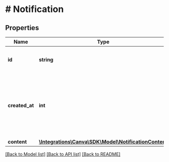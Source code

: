 # # Notification

## Properties

Name | Type | Description | Notes
------------ | ------------- | ------------- | -------------
**id** | **string** | The unique identifier for the notification. |
**created_at** | **int** | When the notification was created, as a UNIX timestamp (in seconds since the UNIX epoch). |
**content** | [**\Integrations\Canva\SDK\Model\NotificationContent**](NotificationContent.md) |  |

[[Back to Model list]](../../README.md#models) [[Back to API list]](../../README.md#endpoints) [[Back to README]](../../README.md)
